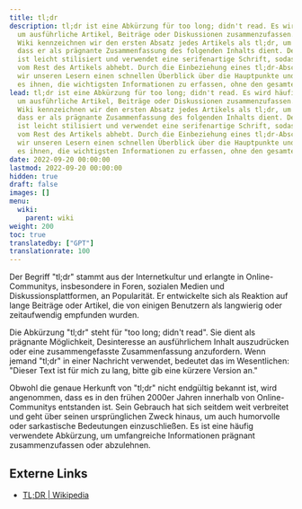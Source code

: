 ```yaml
---
title: tl;dr
description: tl;dr ist eine Abkürzung für too long; didn't read. Es wird häufig verwendet,
  um ausführliche Artikel, Beiträge oder Diskussionen zusammenzufassen. In unserem
  Wiki kennzeichnen wir den ersten Absatz jedes Artikels als tl;dr, um anzugeben,
  dass er als prägnante Zusammenfassung des folgenden Inhalts dient. Der tl;dr-Abschnitt
  ist leicht stilisiert und verwendet eine serifenartige Schrift, sodass er sich deutlich
  vom Rest des Artikels abhebt. Durch die Einbeziehung eines tl;dr-Abschnitts bieten
  wir unseren Lesern einen schnellen Überblick über die Hauptpunkte und ermöglichen
  es ihnen, die wichtigsten Informationen zu erfassen, ohne den gesamten Artikel durchzugehen.
lead: tl;dr ist eine Abkürzung für too long; didn't read. Es wird häufig verwendet,
  um ausführliche Artikel, Beiträge oder Diskussionen zusammenzufassen. In unserem
  Wiki kennzeichnen wir den ersten Absatz jedes Artikels als tl;dr, um anzugeben,
  dass er als prägnante Zusammenfassung des folgenden Inhalts dient. Der tl;dr-Abschnitt
  ist leicht stilisiert und verwendet eine serifenartige Schrift, sodass er sich deutlich
  vom Rest des Artikels abhebt. Durch die Einbeziehung eines tl;dr-Abschnitts bieten
  wir unseren Lesern einen schnellen Überblick über die Hauptpunkte und ermöglichen
  es ihnen, die wichtigsten Informationen zu erfassen, ohne den gesamten Artikel durchzugehen.
date: 2022-09-20 00:00:00
lastmod: 2022-09-20 00:00:00
hidden: true
draft: false
images: []
menu:
  wiki:
    parent: wiki
weight: 200
toc: true
translatedby: ["GPT"]
translationrate: 100
---
```


Der Begriff "tl;dr" stammt aus der Internetkultur und erlangte in Online-Communitys, insbesondere in Foren, sozialen Medien und Diskussionsplattformen, an Popularität. Er entwickelte sich als Reaktion auf lange Beiträge oder Artikel, die von einigen Benutzern als langwierig oder zeitaufwendig empfunden wurden.

Die Abkürzung "tl;dr" steht für "too long; didn't read". Sie dient als prägnante Möglichkeit, Desinteresse an ausführlichem Inhalt auszudrücken oder eine zusammengefasste Zusammenfassung anzufordern. Wenn jemand "tl;dr" in einer Nachricht verwendet, bedeutet das im Wesentlichen: "Dieser Text ist für mich zu lang, bitte gib eine kürzere Version an."

Obwohl die genaue Herkunft von "tl;dr" nicht endgültig bekannt ist, wird angenommen, dass es in den frühen 2000er Jahren innerhalb von Online-Communitys entstanden ist. Sein Gebrauch hat sich seitdem weit verbreitet und geht über seinen ursprünglichen Zweck hinaus, um auch humorvolle oder sarkastische Bedeutungen einzuschließen. Es ist eine häufig verwendete Abkürzung, um umfangreiche Informationen prägnant zusammenzufassen oder abzulehnen.

## Externe Links

- [TL;DR | Wikipedia](https://de.wikipedia.org/wiki/TL;DR)
